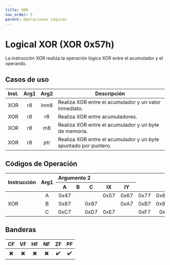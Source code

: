 ```yaml
---
title: XOR
nav_order: 5
parent: Operaciones Lógicas
---
```


# Logical XOR (XOR 0x57h)

La instrucción XOR realiza la operación lógica XOR entre el acumulador y el operando.

## Casos de uso

| Inst. |             Arg1             | Arg2 | Descripción                                                     |
|:-----:|:----------------------------:|:----:|-----------------------------------------------------------------|
| XOR   | r8 | inm8 | Realiza XOR entre el acumulador y un valor inmediato.                  |
| XOR   | r8 | r8   | Realiza XOR entre acumuladores. |
| XOR   | r8 | m8   | Realiza XOR entre el acumulador y un byte de memoria.                  |
| XOR   | r8 | ptr  | Realiza XOR entre el acumulador y un byte apuntado por puntero.                  |


## Códigos de Operación

<table>
    <thead>
        <tr>
            <th rowspan=3 style="text-align: left;">Instrucción</th>
            <th rowspan=3 style="text-align: left;">Arg1</th>
            <th colspan=8 style="text-align: left;">Argumento 2</th>
            <th rowspan=2 style="text-align: center;">Inmediato</th>
            <th rowspan=2 style="text-align: center;">Inherente</th>
            <th colspan=3 style="text-align: center;">Acumuladores</th>
            <th rowspan=2 style="text-align: center;">Directo</th>
            <th colspan=2 style="text-align: center;">Indexado</th>
        </tr>
        <tr>
            <th style="text-align: center;">A</th>
            <th style="text-align: center;">B</th>
            <th style="text-align: center;">C</th>
            <th style="text-align: center;">IX</th>
            <th style="text-align: center;">IY</th>
        </tr>
    </thead>
    <tbody>
        <tr>
            <td rowspan=3 style="text-align: left;">XOR</td>
            <td style="text-align: center;">A</td>
            <td style="text-align: center;">0x47</td>
            <td style="text-align: center;"></td>
            <td style="text-align: center;"></td>
            <td style="text-align: center;">0x57</td>
            <td style="text-align: center;">0x67</td>
            <td style="text-align: center;">0x77</td>
            <td style="text-align: center;">0x8007</td>
            <td style="text-align: center;">0x8087</td>
        </tr>
        <tr>
            <td style="text-align: center;">B</td>
            <td style="text-align: center;">0x87</td>
            <td style="text-align: center;"></td>
            <td style="text-align: center;">0x97</td>
            <td style="text-align: center;"></td>
            <td style="text-align: center;">0xA7</td>
            <td style="text-align: center;">0xB7</td>
            <td style="text-align: center;">0x8017</td>
            <td style="text-align: center;">0x8097</td>
        </tr>
        <tr>
            <td style="text-align: center;">C</td>
            <td style="text-align: center;">0xC7</td>
            <td style="text-align: center;"></td>
            <td style="text-align: center;">0xD7</td>
            <td style="text-align: center;">0xE7</td>
            <td style="text-align: center;"></td>
            <td style="text-align: center;">0xF7</td>
            <td style="text-align: center;">0x27</td>
            <td style="text-align: center;">0xA7</td>
        </tr>
    </tbody>
</table>

## Banderas

| CF  | VF  | HF  | NF  | ZF  | PF  |
|:---:|:---:|:---:|:---:|:---:|:---:|
| ✖️  | ✖️  | ✖️  | ✖️  | ✔️  | ✔️  |
